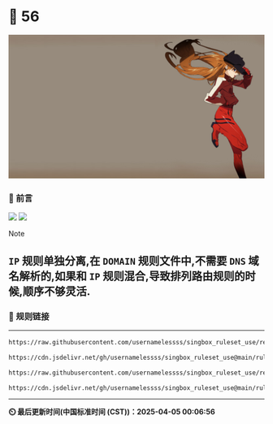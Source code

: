 
# 🧸 56
![](https://raw.githubusercontent.com/usernamelessss/picture-bed/main/images/202504042256831.jpg)
### 📣 前言
![](https://shields.io/badge/-移除重复规则-ff69b4) ![](https://shields.io/badge/-IP&nbsp;规则单独存放不与&nbsp;DOMAIN&nbsp;等混合-green)
> [!NOTE]
**`IP` 规则单独分离,在 `DOMAIN` 规则文件中,不需要 `DNS` 域名解析的,如果和 `IP` 规则混合,导致排列路由规则的时候,顺序不够灵活.**
---

###  🔗 规则链接
---

```url
https://raw.githubusercontent.com/usernamelessss/singbox_ruleset_use/refs/heads/main/rule/56/56_No_IP.json
```

```url
https://cdn.jsdelivr.net/gh/usernamelessss/singbox_ruleset_use@main/rule/56/56_No_IP.json
```

```url
https://raw.githubusercontent.com/usernamelessss/singbox_ruleset_use/refs/heads/main/rule/56/56_No_IP.srs
```

```url
https://cdn.jsdelivr.net/gh/usernamelessss/singbox_ruleset_use@main/rule/56/56_No_IP.srs
```

---
**⏲️ 最后更新时间(中国标准时间 (CST))：2025-04-05 00:06:56**